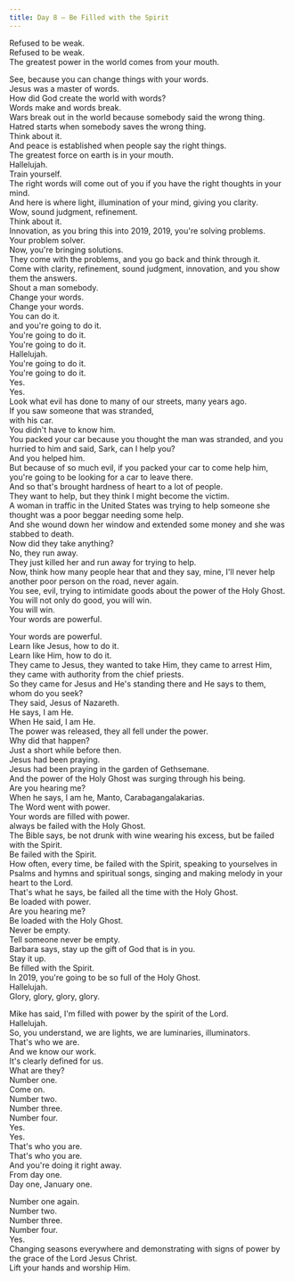 ```yaml
---
title: Day 8 – Be Filled with the Spirit
---
```

 Refused to be weak.  
Refused to be weak.  
The greatest power in the world comes from your mouth.  


  
See, because you can change things with your words.  
Jesus was a master of words.  
How did God create the world with words?  
 Words make and words break.  
Wars break out in the world because somebody said the wrong thing.  
Hatred starts when somebody saves the wrong thing.  
Think about it.  
And peace is established when people say the right things.  
The greatest force on earth is in your mouth.  
 Hallelujah.  
Train yourself.  
The right words will come out of you if you have the right thoughts in your mind.  
And here is where light, illumination of your mind, giving you clarity.  
Wow, sound judgment, refinement.  
Think about it.  
Innovation, as you bring this into 2019, 2019, you're solving problems.  
Your problem solver.  
 Now, you're bringing solutions.  
They come with the problems, and you go back and think through it.  
Come with clarity, refinement, sound judgment, innovation, and you show them the answers.  
Shout a man somebody.  
Change your words.  
Change your words.  
You can do it.  
 and you're going to do it.  
You're going to do it.  
You're going to do it.  
Hallelujah.  
You're going to do it.  
You're going to do it.  
Yes.  
Yes.  
Look what evil has done to many of our streets, many years ago.  
If you saw someone that was stranded,  
 with his car.  
You didn't have to know him.  
You packed your car because you thought the man was stranded, and you hurried to him and said, Sark, can I help you?  
And you helped him.  
But because of so much evil, if you packed your car to come help him, you're going to be looking for a car to leave there.  
And so that's brought hardness of heart to a lot of people.  
They want to help, but they think I might become the victim.  
 A woman in traffic in the United States was trying to help someone she thought was a poor beggar needing some help.  
And she wound down her window and extended some money and she was stabbed to death.  
Now did they take anything?  
No, they run away.  
They just killed her and run away for trying to help.  
 Now, think how many people hear that and they say, mine, I'll never help another poor person on the road, never again.  
You see, evil, trying to intimidate goods about the power of the Holy Ghost.  
You will not only do good, you will win.  
You will win.  
Your words are powerful.  


  
 Your words are powerful.  
Learn like Jesus, how to do it.  
Learn like Him, how to do it.  
They came to Jesus, they wanted to take Him, they came to arrest Him, they came with authority from the chief priests.  
So they came for Jesus and He's standing there and He says to them, whom do you seek?  
They said, Jesus of Nazareth.  
He says, I am He.  
When He said, I am He.  
The power was released, they all fell under the power.  
 Why did that happen?  
Just a short while before then.  
Jesus had been praying.  
Jesus had been praying in the garden of Gethsemane.  
And the power of the Holy Ghost was surging through his being.  
Are you hearing me?  
When he says, I am he, Manto, Carabagangalakarias.  
The Word went with power.  
Your words are filled with power.  
 always be failed with the Holy Ghost.  
The Bible says, be not drunk with wine wearing his excess, but be failed with the Spirit.  
Be failed with the Spirit.  
How often, every time, be failed with the Spirit, speaking to yourselves in Psalms and hymns and spiritual songs, singing and making melody in your heart to the Lord.  
That's what he says, be failed all the time with the Holy Ghost.  
Be loaded with power.  
Are you hearing me?  
Be loaded with the Holy Ghost.  
 Never be empty.  
Tell someone never be empty.  
Barbara says, stay up the gift of God that is in you.  
Stay it up.  
Be filled with the Spirit.  
In 2019, you're going to be so full of the Holy Ghost.  
Hallelujah.  
Glory, glory, glory, glory.  


  
 Mike has said, I'm filled with power by the spirit of the Lord.  
Hallelujah.  
So, you understand, we are lights, we are luminaries, illuminators.  
That's who we are.  
And we know our work.  
It's clearly defined for us.  
What are they?  
Number one.  
 Come on.  
Number two.  
Number three.  
Number four.  
Yes.  
Yes.  
That's who you are.  
That's who you are.  
And you're doing it right away.  
From day one.  
Day one, January one.  


  
 Number one again.  
Number two.  
Number three.  
Number four.  
Yes.  
Changing seasons everywhere and demonstrating with signs of power by the grace of the Lord Jesus Christ.  
Lift your hands and worship Him.